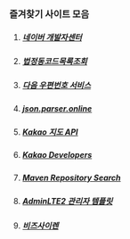 ### 즐겨찾기 사이트 모음

1. ##### [네이버 개발자센터](https://developers.naver.com/main/)  
2. ##### [법정동코드목록조회](https://www.code.go.kr/stdcode/regCodeL.do)  
3. ##### [다음 우편번호 서비스](https://postcode.map.daum.net/guide#sample)  
4. ##### [json.parser.online](http://json.parser.online.fr/)
5. ##### [Kakao 지도 API](https://apis.map.kakao.com/)
6. ##### [Kakao Developers](https://developers.kakao.com/)
7. ##### [Maven Repository Search](https://mvnrepository.com/)
8. ##### [AdminLTE2 관리자 템플릿](https://adminlte.io/themes/AdminLTE/index2.html)
9. ##### [비즈사이렌](https://www.bizsiren.com/)
